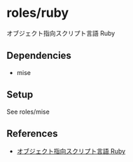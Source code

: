 # roles/ruby
オブジェクト指向スクリプト言語 Ruby



## Dependencies
- mise



## Setup
See roles/mise



## References
- [オブジェクト指向スクリプト言語 Ruby](https://www.ruby-lang.org/ja/)


